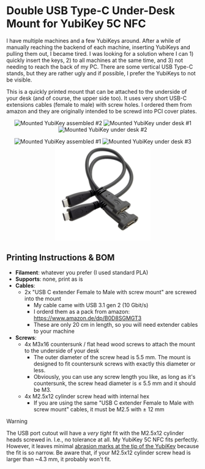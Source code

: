 # Double USB Type-C Under-Desk Mount for YubiKey 5C NFC

I have multiple machines and a few YubiKeys around. After a while of manually reaching the backend of each machine, inserting YubiKeys and pulling them out, I became tired.
I was looking for a solution where I can 1) quickly insert the keys, 2) to all machines at the same time, and 3) not needing to reach the back of my PC.
There are some vertical USB Type-C stands, but they are rather ugly and if possible, I prefer the YubiKeys to not be visible.

This is a quickly printed mount that can be attached to the underside of your desk (and of course, the upper side too).
It uses very short USB-C extensions cables (female to male) with screw holes. I ordered them from amazon and they are originally intended to be screwd into PCI cover plates.


<p align="center">
    <img
        src="./assets/assembled_2.png"
        alt="Mounted YubiKey assembled #2"
        title="Mounted YubiKey assembled #2"
        width="250"
        height="250"
    />
    <img
        src="./assets/mounted_1.png"
        alt="Mounted YubiKey under desk #1"
        title="Mounted YubiKey under desk #1"
        width="250"
        height="250"
    />
    <img
        src="./assets/mounted_2.png"
        alt="Mounted YubiKey under desk #2"
        title="Mounted YubiKey under desk #2"
        width="250"
        height="250"
    />
</p>
<p align="center">
    <img
        src="./assets/assembled_1.png"
        alt="Mounted YubiKey assembled #1"
        title="Mounted YubiKey assembled #1"
        width="250"
        height="250"
    />
    <img
        src="./assets/mounted_3.png"
        alt="Mounted YubiKey under desk #3"
        title="Mounted YubiKey under desk #3"
        width="250"
        height="250"
    />
    <img
        src="./assets/usb_extension_cable.jpg"
        alt="UBS C extension cables"
        title="USB C extension cables orderd from amazon, originally for PCI cover plates"
        width="250"
        height="250"
    />

</p>

## Printing Instructions & BOM

- **Filament**: whatever you prefer (I used standard PLA)
- **Supports**: none, print as is
- **Cables**:
    - 2x "USB C extender Female to Male with screw mount" are screwed into the mount
        - My cable came with USB 3.1 gen 2 (10 Gbit/s)   
        - I orderd them as a pack from amazon: https://www.amazon.de/dp/B0D8SGMGT3
        - These are only 20 cm in length, so you will need extender cables to your machine
- **Screws**:
    - 4x M3x16 countersunk / flat head wood screws to attach the mount to the underside of your desk
        - The outer diameter of the screw head is 5.5 mm. The mount is designed to fit countersunk screws with exactly this diameter or less.
        - Obviously, you can use any screw length you like, as long as it's countersunk, the screw head diameter is ≤ 5.5 mm and it should be M3.
    - 4x M2.5x12 cylinder screw head with internal hex
        - If you are using the same "USB C extender Female to Male with screw mount" cables, it must be M2.5 with ± 12 mm
 
> [!WARNING]
> The USB port cutout will have a _very tight_ fit with the M2.5x12 cylinder heads screwed in. I.e., no tolerance at all.
> My YubiKey 5C NFC fits perfectly. However, it leaves minimal [abrasion marks at the tip of the YubiKey](./assets/abrasive_marks.png) because the fit is so narrow.
> Be aware that, if your M2.5x12 cylinder screw head is larger than ~4.3 mm, it probably won't fit.
